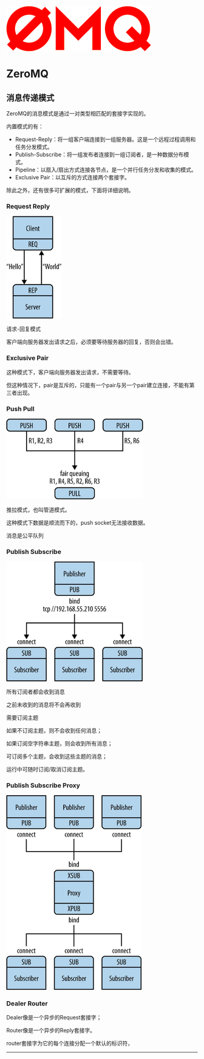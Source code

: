 

![logo](./images/logo.gif)

# ZeroMQ

## 消息传递模式

ZeroMQ的消息模式是通过一对类型相匹配的套接字实现的。

内置模式的有：

- Request-Reply：将一组客户端连接到一组服务器。这是一个远程过程调用和任务分发模式。
- Publish-Subscribe：将一组发布者连接到一组订阅者，是一种数据分布模式。
- Pipeline：以扇入/扇出方式连接各节点，是一个并行任务分发和收集的模式。
- Exclusive Pair：以互斥的方式连接两个套接字。

除此之外，还有很多可扩展的模式，下面将详细说明。

### Request Reply

<img src="./images/req_rep.jpg" alt="req_rep" style="zoom: 50%;" />

请求-回复模式

客户端向服务器发出请求之后，必须要等待服务器的回复，否则会出错。

### Exclusive Pair

这种模式下，客户端向服务器发出请求，不需要等待。

但这种情况下，pair是互斥的，只能有一个pair与另一个pair建立连接，不能有第三者出现。

### Push Pull

<img src="./images/push_pull.jpg" alt="push_pull" style="zoom:50%;" />

推拉模式，也叫管道模式。

这种模式下数据是顺流而下的，push socket无法接收数据。

消息是公平队列

### Publish Subscribe

<img src="./images/pub_sub.jpg" alt="pub_sub" style="zoom: 50%;" />

所有订阅者都会收到消息

之前未收到的消息将不会再收到

需要订阅主题

如果不订阅主题，则不会收到任何消息；

如果订阅空字符串主题，则会收到所有消息；

可订阅多个主题，会收到这些主题的消息；

运行中可随时订阅/取消订阅主题。

### Publish Subscribe Proxy

<img src="./images/pub_sub_proxy.jpg" alt="pub_sub_proxy" style="zoom:50%;" />

### Dealer Router

Dealer像是一个异步的Request套接字；

Router像是一个异步的Reply套接字。

router套接字为它的每个连接分配一个默认的标识符，

----

